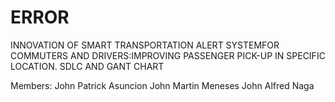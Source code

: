 # ERROR
INNOVATION OF SMART TRANSPORTATION ALERT SYSTEMFOR COMMUTERS AND DRIVERS:IMPROVING PASSENGER PICK-UP IN SPECIFIC LOCATION.
SDLC AND GANT CHART

Members:
John Patrick Asuncion
John Martin Meneses
John Alfred Naga

